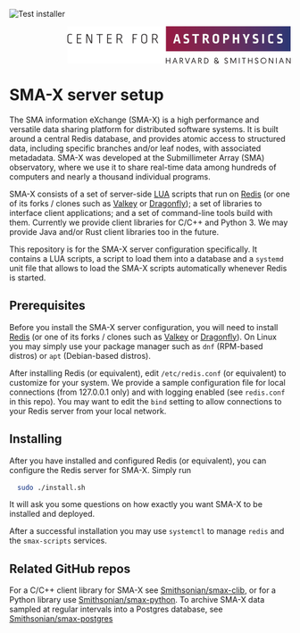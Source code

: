 ![Test installer](https://github.com/Smithsonian/smax-server/actions/workflows/test.yml/badge.svg)

<picture>
  <source srcset="resources/CfA-logo-dark.png" alt="CfA logo" media="(prefers-color-scheme: dark)"/>
  <source srcset="resources/CfA-logo.png" alt="CfA logo" media="(prefers-color-scheme: light)"/>
  <img src="resources/CfA-logo.png" alt="CfA logo" width="400" height="67" align="right"/>
</picture>
<br clear="all">

# SMA-X server setup

The SMA information eXchange (SMA-X) is a high performance and versatile data sharing platform for distributed 
software systems. It is built around a central Redis database, and provides atomic access to structured data, 
including specific branches and/or leaf nodes, with associated metadadata. SMA-X was developed at the Submillimeter
Array (SMA) observatory, where we use it to share real-time data among hundreds of computers and nearly a thousand
individual programs.

SMA-X consists of a set of server-side [LUA](https://lua.org/) scripts that run on [Redis](https://redis.io) (or one 
of its forks / clones such as [Valkey](https://valkey.io) or [Dragonfly](https://dragonfly.io)); a set of libraries to 
interface client applications; and a set of command-line tools build with them. Currently we provide client libraries 
for C/C++ and Python 3. We may provide Java and/or Rust client libraries too in the future.

This repository is for the SMA-X server configuration specifically. It contains a LUA scripts, a script to load them into
a database and a `systemd` unit file that allows to load the SMA-X scripts automatically whenever Redis is started.


## Prerequisites

Before you install the SMA-X server configuration, you will need to install [Redis](https://redis.io) (or one 
of its forks / clones such as [Valkey](https://valkey.io) or [Dragonfly](https://dragonfly.io)). On Linux you may simply 
use your package manager such as `dnf` (RPM-based distros) or `apt` (Debian-based distros).

After installing Redis (or equivalent), edit `/etc/redis.conf` (or equivalent) to customize for your system. We provide
a sample configuration file for local connections (from 127.0.0.1 only) and with logging enabled (see `redis.conf` in 
this repo). You may want to edit the `bind` setting to allow connections to your Redis server from your local network.

## Installing

After you have installed and configured Redis (or equivalent), you can configure the Redis server for SMA-X. Simply run

```bash
  sudo ./install.sh
```

It will ask you some questions on how exactly you want SMA-X to be installed and deployed.

After a successful installation you may use `systemctl` to manage `redis` and the `smax-scripts` services.


## Related GitHub repos

For a C/C++ client library for SMA-X see [Smithsonian/smax-clib](https://github.com/Smithsonian/smax-clib), or for a 
Python library use [Smithsonian/smax-python](https://github.com/Smithsonian/smax-python). To archive SMA-X data 
sampled at regular intervals into a Postgres database, see 
[Smithsonian/smax-postgres](https://github.com/Smithsonian/smax-postgres)
